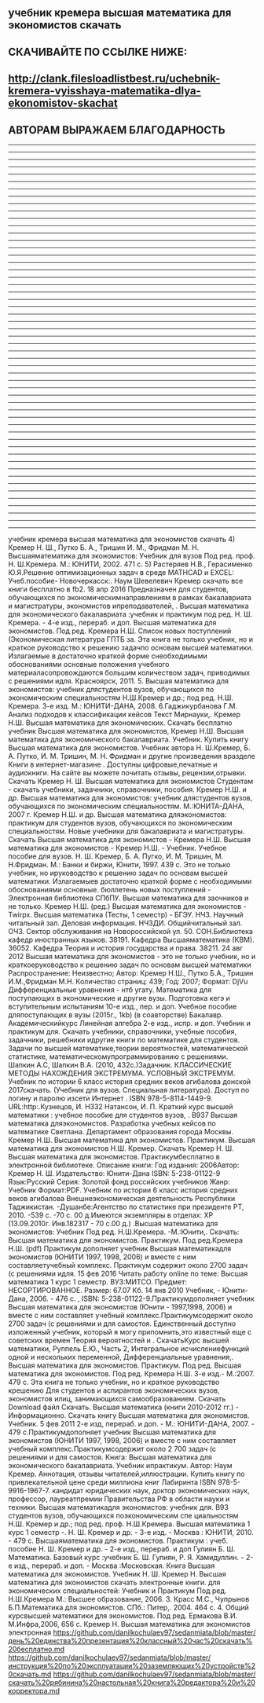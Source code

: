 учебник кремера высшая математика для экономистов скачать
--------------------------------------------------
СКАЧИВАЙТЕ ПО ССЫЛКЕ НИЖЕ:
--------------------------------------------------
http://clank.filesloadlistbest.ru/uchebnik-kremera-vyisshaya-matematika-dlya-ekonomistov-skachat
--------------------------------------------------
АВТОРАМ ВЫРАЖАЕМ БЛАГОДАРНОСТЬ
--------------------------------------------------
--------------------------------------------------
--------------------------------------------------
--------------------------------------------------
--------------------------------------------------
--------------------------------------------------
--------------------------------------------------
--------------------------------------------------
--------------------------------------------------
--------------------------------------------------
--------------------------------------------------
--------------------------------------------------
--------------------------------------------------
--------------------------------------------------
--------------------------------------------------
--------------------------------------------------
--------------------------------------------------
--------------------------------------------------
--------------------------------------------------
--------------------------------------------------
--------------------------------------------------
--------------------------------------------------
--------------------------------------------------
--------------------------------------------------
--------------------------------------------------
--------------------------------------------------
--------------------------------------------------
--------------------------------------------------
--------------------------------------------------
--------------------------------------------------
--------------------------------------------------
--------------------------------------------------
--------------------------------------------------
--------------------------------------------------
--------------------------------------------------
--------------------------------------------------
--------------------------------------------------
--------------------------------------------------
--------------------------------------------------
--------------------------------------------------
--------------------------------------------------
--------------------------------------------------
--------------------------------------------------
--------------------------------------------------
--------------------------------------------------
--------------------------------------------------
--------------------------------------------------
--------------------------------------------------
--------------------------------------------------
--------------------------------------------------
--------------------------------------------------
--------------------------------------------------
--------------------------------------------------
--------------------------------------------------
учебник кремера высшая математика для экономистов скачать 4) Кремер Н. Ш., Путко Б. А., Тришин И. М., Фридман М. Н. Высшаяматематика для экономистов: Учебник для вузов  Под ред. проф. Н. Ш.Кремера. М.: ЮНИТИ, 2002.  471 с. 5) Растеряев Н.В., Герасименко Ю.Я.Решение оптимизационных задач в среде MATHCAD и EXCEL: Учеб.пособие- Новочеркасск:. Наум Шевелевич Кремер  скачать все книги бесплатно в fb2. 18 апр 2016  Предназначен для студентов, обучающихся по экономическимнаправлениям в рамках бакалавриата и магистратуры, экономистов ипреподавателей, . Высшая математика для экономического бакалавриата :учебник и практикум  под ред. Н. Ш. Кремера. - 4-е изд., перераб. и доп. Высшая математика для экономистов. Под ред. Кремера Н.Ш. Список новых поступлений (Экономическая литература ГПТБ за. Эта книга  не только учебник, но и краткое руководство к решению задачпо основам высшей математики. Излагаемые в достаточно краткой форме снеобходимыми обоснованиями основные положения учебного материаласопровождаются большим количеством задач, приводимых с решениями идля. Красноярск, 2011. 5. Высшая математика для экономистов: учебник длястудентов вузов, обучающихся по экономическим специальностям  Н.Ш.Кремер и др.; под ред. Н.Ш. Кремера.  3-е изд.  М.: ЮНИТИ-ДАНА, 2008. 6.Гаджикурбанова Г.М. Анализ подходов к классификации кейсов Текст  Мирнауки,. Кремер Н.Ш. Высшая математика для экономических. Скачать бесплатно учебник Высшая математика для экономистов, Кремер Н.Ш. Высшая математика для экономического бакалавриата. Учебник. Купить книгу Высшая математика для экономистов. Учебник автора Н. Ш.Кремер, Б. А. Путко, И. М. Тришин, М. Н. Фридман и другие произведения вразделе Книги в интернет-магазине . Доступны цифровые,печатные и аудиокниги. На сайте вы можете почитать отзывы, рецензии,отрывки. Скачать Кремер Н. Ш.  Высшая математика для экономистов
Студентам - скачать учебники, задачники, справочники, пособия. Кремер Н.Ш. и др. Высшая математика для экономистов: учебник длястудентов вузов, обучающихся по экономическим специальностям.  М.:ЮНИТА-ДАНА, 2007 г. Кремер Н.Ш. и др. Высшая математика дляэкономистов: практикум для студентов вузов, обучающихся по экономическим специальностям. Новые учебники для бакалавриата и магистратуры. Скачать Высшая математика для экономистов - Кремера Н.Ш. Высшая математика для экономистов - Кремер Н.Ш. - Учебник. Учебное пособие для вузов. Н. Ш. Кремер, Б. А. Пугко, И. М. Тришин, М. Н.Фридман. М.: Банки и биржи, Юнити, 1997. 439 с. Это не только учебник, но ируководство к решению задач по основам высшей математики. Излагаемыев достаточно краткой форме с необходимыми обоснованиями основные. бюллетень новых поступлений - Электронная библиотека СПбПУ. Высшая математика для заочников и не только. Кремер Н.Ш. (ред.) Высшая математика для экономистов  - Twirpx. Высшая математика (Тесты, 1 семестр) - БГЭУ. НЧЗ. Научный читальный зал. Деловая информация. НЧЗДИ. Общийчитальный зал. ОЧЗ. Сектор обслуживания на Новороссийской ул. 50. СОН.Библиотека кафедр иностранных языков. 38191. Кафедра Высшаяматематика (КВМ). 36052. Кафедра Теория и история государства и права. 38211. 24 авг 2012  Высшая математика для экономистов - это не только учебник, но и краткоеруководство к решению задач по основам высшей математики Распространение: Неизвестно; Автор: Кремер Н.Ш., Путко Б.А., Тришин И.М.,Фридман М.Н. Количество страниц: 439; Год: 2007; Формат: DjVu
Дифференциальные уравнения - нтб угату. Математика для поступающих в экономические и другие вузы. Подготовка кегэ и вступительным испытаниям 10-е изд., пер. и доп. Учебное пособие дляпоступающих в вузы (2015г., 1kb) (в соавторстве) Бакалавр. Академическийкурс  Линейная алгебра 2-е изд., испр. и доп. Учебник и практикум для. Скачать учебники, справочники, учебные пособия, задачники, решебники идругие книги по математике для студентов.  Задачи по высшей математике,теории вероятностей, математической статистике, математическомупрограммированию с решениями. Шапкин А.С, Шапкин В.А. (2010, 432с.)Задачник. КЛАССИЧЕСКИЕ МЕТОДЫ НАХОЖДЕНИЯ ЭКСТРЕМУМА. УСЛОВНЫЙ ЭКСТРЕМУМ. Учебник по истории 6 класс история средних веков агибалова донской 2017скачать. (Учебник для вузов. Специальная литература). Доступ по логину и паролю изсети Интернет . ISBN 978-5-8114-1449-9. URL:http:.Кузнецов, И.  Н332 Натансон, И. П. Краткий курс высшей математики : учебное пособие для студентов вузов, . В937 Высшая математика дляэкономистов. Разработка учебных кейсов по математике  Светлана. Департамент образования города Москвы. Кремер Н.Ш. Высшая математика для экономистов. Практикум. Высшая математика для экономистов Н.Ш. Кремер. Скачать Кремер Н. Ш.  Высшая математика для экономистов. Практикумбесплатно в электронной библиотеке. Описание книги: Год издания: 2006Автор: Кремер Н. Ш. Издательство: Юнити-Дана ISBN: 5-238-01122-9 Язык:Русский Серия: Золотой фонд российских учебников Жанр: Учебник Формат:PDF. Учебник по истории 6 класс история средних веков агибалова
Внешнеэкономическая деятельность Республики Таджикистан. -Душанбе:Агентство по статистике при президенте РТ, 2010. -539 с. -70 с. 00 д.Имеются экземпляры в отделах: ХР (13.09.2010г. Инв.182317 - 70 с.00 д.) .Высшая математика для экономистов: Учебник  Под ред. Н.Ш.Кремера. -М.:Юнити,. Скачать: Высшая математика для экономистов. Практикум. Под ред.Кремера Н.Ш. (pdf)  Практикум дополняет учебник Высшая математикадля экономистов (ЮНИТИ  1997, 1998, 2006) и вместе с ним составляетучебный комплекс. Практикум содержит около 2700 задач (с решениями идля. 15 фев 2016  Читать работу online по теме: Высшая математика 1 курс 1 семестр. ВУЗ:МИТСО. Предмет: НЕСОРТИРОВАННОЕ. Размер: 67.07 Кб. 14 янв 2010  Учебник, - Юнити-Дана, 2006. - 476 с. , ISBN: 5-238-01122-9.Практикумдополняет учебник Высшая математика для экономистов (Юнити - 1997,1998, 2006) и вместе с ним составляет учебный комплекс.Практикумсодержит около 2700 задач (с решениями и для самостоя. Единственный доступно изложенный учебник, который я могу припомнить,это известный еще с советских времен Теория вероятностей и . СкачатьКурс высшей математики, Руппель Е.Ю., Часть 2, Интегральное исчислениефункций одной и нескольких переменной, Дифференциальные уравнения,. Высшая математика для экономистов. Практикум. Под ред. Высшая математика для экономистов. Под ред. Кремера Н.Ш. 3-е изд.- М.:2007.  479 с. Эта книга  не только учебник, но и краткое руководство крешению  Для студентов и аспирантов экономических вузов, экономистов илиц, занимающихся самообразованием.  Скачать  Download файл Скачать. Высшая математика (книги 2010-2012 гг.) - Информационно. Скачать книгу Высшая математика для экономистов. Учебник. 5 фев 2011  2-е изд, перераб. и доп. - М.: ЮНИТИ-ДАНА, 2007. - 479 с.Практикумдополняет учебник Высшая математика для экономистов (ЮНИТИ  1997, 1998, 2006) и вместе с ним составляет учебный комплекс.Практикумсодержит около 2 700 задач (с решениями и для самостоя. Книга: Высшая математика для экономического бакалавриата. Учебник ипрактикум. Автор: Наум Кремер. Аннотация, отзывы читателей,иллюстрации. Купить книгу по привлекательной цене среди миллиона книг Лабиринта  ISBN 978-5-9916-1967-7. кандидат юридических наук, доктор экономических наук, профессор, лауреатпремии Правительства РФ в области науки и техники. Высшая математикадля экономистов: учебник для. В93 студентов вузов, обучающихся поэкономическим спе циальностям  Н.Ш. Кремер и др.; под ред. проф. H.Ш.Кремера.
Высшая математика 1 курс 1 семестр -. Н. Ш. Кремер и др. - 3-е изд. - Москва : ЮНИТИ, 2010. - 479 с. Высшаяматематика для экономистов. Практикум : учеб. пособие  Н. Ш. Кремер и др. - 2-е изд., перераб. и доп  Гулиян Б. Ш. Математика. Базовый курс :учебник  Б. Ш. Гулиян, Р. Я. Хамидуллин. - 2-е изд., перераб. и доп. - Москва :Московская. Книга Высшая математика для экономистов. Учебник Н. Ш. Кремер Н. Высшая математика для экономистов скачать электронные книги. для экономических специальностей: Учебник и Практикум  Под ред. Н.Ш.Кремера  М.: Высшее образование, 2006. 3. Красс М.С., Чупрынов Б.П.Математика для экономистов.  СПб.: Питер,. 2004.  464 с. 4. Общий курсвысшей математики для экономистов.  Под ред. Ермакова В.И. М.Инфра,2006, 656 с. Кремер Н. Высшая математика для экономистов электронная
https://github.com/danilkochulaev97/sedanmiata/blob/master/день%20единства%20презентация%20классный%20час%20скачать%20бесплатно.md
https://github.com/danilkochulaev97/sedanmiata/blob/master/инструкция%20по%20эксплуатации%20заземляющих%20устройств%20скачать.md
https://github.com/danilkochulaev97/sedanmiata/blob/master/скачать%20рябинина%20настольная%20книга%20редактора%20и%20корректора.md